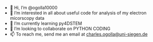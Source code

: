 - 👋 Hi, I’m @ogolla10000
- 👀 I’m interested in all about useful code for analysis of my electron micorscopy data 
- 🌱 I’m currently learning py4DSTEM
- 💞️ I’m looking to collaborate on PYTHON CODING
- 📫 To reach me, send me an email at charles.ogolla@uni-siegen.de

<!---
ogolla10000/ogolla10000 is a ✨ special ✨ repository because its `README.md` (this file) appears on your GitHub profile.
You can click the Preview link to take a look at your changes.
--->
